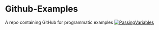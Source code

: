 # Github-Examples
A repo containing GitHub for programmatic examples
[![PassingVariables](https://github.com/jnikhilplr/example/actions/workflows/variable.yml/badge.svg)](https://github.com/jnikhilplr/example/actions/workflows/variable.yml)
